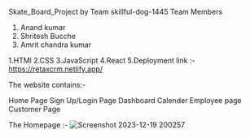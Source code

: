  Skate_Board_Project by Team skillful-dog-1445 Team Members
 
 1. Anand kumar
 2. Shritesh Bucche
 3. Amrit chandra kumar

 1.HTMl 2.CSS 3.JavaScript 4.React 5.Deployment link :- https://retaxcrm.netlify.app/

The website contains:-

Home Page Sign Up/Login Page  Dashboard Calender Employee page Customer Page

The Homepage :-
![Screenshot 2023-12-19 200257](https://github.com/sbucche/Skate_Board_Project/assets/136235545/5f7cda25-1f52-4c47-8646-05a374962f69)

